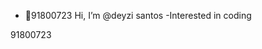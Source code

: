 - 👋91800723 Hi, I’m @deyzi santos
-Interested in coding 
<!---
deyzisantos/deyzisantos is a ✨ special ✨ repository because its `README.md` (this file) appears on your GitHub profile.
You can click the Preview link to take a look at your changes.
--->91800723

